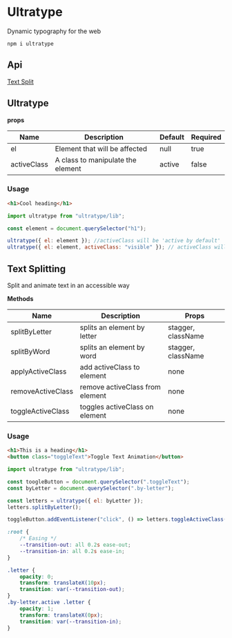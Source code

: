# Ultratype

Dynamic typography for the web

`npm i ultratype`

## Api

[Text Split](https://github.com/frzrbox/ultratype#text-split)

## Ultratype

**props**

<!-- prettier-ignore -->
| Name        | Description                       | Default | Required |
|-------------|-----------------------------------|---------|----------|
| el          | Element that will be affected     | null    | true     |
| activeClass | A class to manipulate the element | active  | false    |

### Usage

```html
<h1>Cool heading</h1>
```

```js
import ultratype from "ultratype/lib";

const element = document.querySelector("h1");

ultratype({ el: element }); //activeClass will be 'active by default'
ultratype({ el: element, activeClass: "visible" }); // activeClass will be 'visible'
```

## Text Splitting

Split and animate text in an accessible way

**Methods**

<!-- prettier-ignore -->
| Name              | Description                     | Props              |
| ----------------- | ------------------------------- | ------------------ |
| splitByLetter     | splits an element by letter     | stagger, className |
| splitByWord       | splits an element by word       | stagger, className |
| applyActiveClass  | add activeClass to element      | none               |
| removeActiveClass | remove activeClass from element | none               |
| toggleActiveClass | toggles activeClass on element  | none               |

### Usage

```html
<h1>This is a heading</h1>
<button class="toggleText">Toggle Text Animation</button>
```

```js
import ultratype from "ultratype/lib";

const toogleButton = document.querySelector(".toggleText");
const byLetter = document.querySelector(".by-letter");

const letters = ultratype({ el: byLetter });
letters.splitByLetter();

toggleButton.addEventListener("click", () => letters.toggleActiveClass());
```

```css
:root {
	/* Easing */
	--transition-out: all 0.2s ease-out;
	--transition-in: all 0.2s ease-in;
}

.letter {
	opacity: 0;
	transform: translateX(10px);
	transition: var(--transition-out);
}
.by-letter.active .letter {
	opacity: 1;
	transform: translateX(0px);
	transition: var(--transition-in);
}
```
